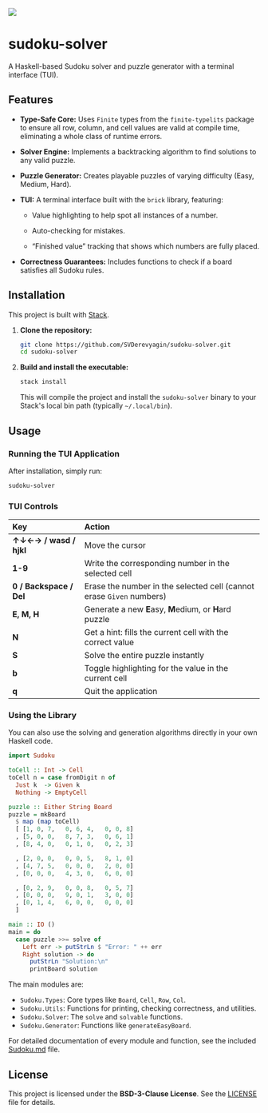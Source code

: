 ![](https://img.shields.io/badge/Code-Haskell-purple?logo=haskell)

# sudoku-solver

A Haskell-based Sudoku solver and puzzle generator with a terminal interface (TUI).

## Features

- **Type-Safe Core:** Uses `Finite` types from the `finite-typelits` package to
  ensure all row, column, and cell values are valid at compile time, eliminating
  a whole class of runtime errors.
- **Solver Engine:** Implements a backtracking algorithm to find solutions to any
  valid puzzle.
- **Puzzle Generator:** Creates playable puzzles of varying difficulty (Easy,
  Medium, Hard).
- **TUI:** A terminal interface built with the `brick` library, featuring:

    - Value highlighting to help spot all instances of a number.

    - Auto-checking for mistakes.

    - “Finished value” tracking that shows which numbers are fully placed.

- **Correctness Guarantees:** Includes functions to check if a board satisfies all
  Sudoku rules.

## Installation

This project is built with [Stack](https://docs.haskellstack.org/).

1.  **Clone the repository:**
    ```bash
    git clone https://github.com/SVDerevyagin/sudoku-solver.git
    cd sudoku-solver
    ```

2.  **Build and install the executable:**
    ```bash
    stack install
    ```
    This will compile the project and install the `sudoku-solver` binary to your
    Stack's local bin path (typically `~/.local/bin`).

## Usage

### Running the TUI Application

After installation, simply run:
```bash
sudoku-solver
```

### TUI Controls

| Key | Action |
| :-- | :--- |
| **↑↓←→ / wasd / hjkl** | Move the cursor |
| **1-9** | Write the corresponding number in the selected cell |
| **0 / Backspace / Del** | Erase the number in the selected cell (cannot erase `Given` numbers) |
| **E, M, H** | Generate a new **E**asy, **M**edium, or **H**ard puzzle |
| **N** | Get a hint: fills the current cell with the correct value |
| **S** | Solve the entire puzzle instantly |
| **b** | Toggle highlighting for the value in the current cell |
| **q** | Quit the application |

### Using the Library

You can also use the solving and generation algorithms directly in your own Haskell code.

```haskell
import Sudoku

toCell :: Int -> Cell
toCell n = case fromDigit n of
  Just k  -> Given k
  Nothing -> EmptyCell

puzzle :: Either String Board
puzzle = mkBoard
  $ map (map toCell)
  [ [1, 0, 7,   0, 6, 4,   0, 0, 8]
  , [5, 0, 0,   8, 7, 3,   0, 6, 1]
  , [8, 4, 0,   0, 1, 0,   0, 2, 3]

  , [2, 0, 0,   0, 0, 5,   8, 1, 0]
  , [4, 7, 5,   0, 0, 0,   2, 0, 0]
  , [0, 0, 0,   4, 3, 0,   6, 0, 0]

  , [0, 2, 9,   0, 0, 8,   0, 5, 7]
  , [0, 0, 0,   9, 0, 1,   3, 0, 0]
  , [0, 1, 4,   6, 0, 0,   0, 0, 0]
  ]

main :: IO ()
main = do
  case puzzle >>= solve of
    Left err -> putStrLn $ "Error: " ++ err
    Right solution -> do
      putStrLn "Solution:\n"
      printBoard solution
```

The main modules are:
*   `Sudoku.Types`: Core types like `Board`, `Cell`, `Row`, `Col`.
*   `Sudoku.Utils`: Functions for printing, checking correctness, and utilities.
*   `Sudoku.Solver`: The `solve` and `solvable` functions.
*   `Sudoku.Generator`: Functions like `generateEasyBoard`.

For detailed documentation of every module and function, see the included [Sudoku.md](doc/Sudoku.md) file.

## License

This project is licensed under the **BSD-3-Clause License**. See the [LICENSE](LICENSE) file for details.

